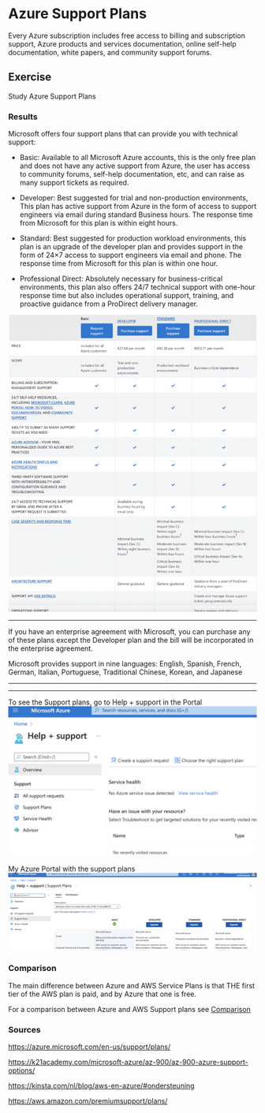 # Azure Support Plans

Every Azure subscription includes free access to billing and subscription support, Azure products and services documentation, online self-help documentation, white papers, and community support forums.




## Exercise

Study Azure Support Plans


### Results

Microsoft offers four support plans that can provide you with technical support:

- Basic: Available to all Microsoft Azure accounts, this is the only free plan and does not have any active support from Azure, the user has access to community forums, self-help documentation, etc, and can raise as many support tickets as required.

- Developer: Best suggested for trial and non-production environments, This plan has active support from Azure in the form of access to support engineers via email during standard Business hours. The response time from Microsoft for this plan is within eight hours.

- Standard: Best suggested for production workload environments, this plan is an upgrade of the developer plan and provides support in the form of 24×7 access to support engineers via email and phone. The response time from Microsoft for this plan is within one hour.

- Professional Direct: Absolutely necessary for business-critical environments, this plan also offers 24/7 technical support with one-hour response time but also includes operational support, training, and proactive guidance from a ProDirect delivery manager.

 ![screenshot](../00_includes/azureweek3/2022.png)

---

If you have an enterprise agreement with Microsoft, you can purchase any of these plans except the Developer plan and the bill will be incorporated in the enterprise agreement.

Microsoft provides support in nine languages: English, Spanish, French, German, Italian, Portuguese, Traditional Chinese, Korean, and Japanese

---
---
To see the Support plans, go to Help + support in the Portal
![screenshot](../00_includes/azureweek3/2021.png)

My Azure Portal with the support plans
![screenshot](../00_includes/azureweek3/20222.png)


### Comparison

The main difference between Azure and AWS Service Plans is that THE first tier of the AWS plan is paid, and by Azure that one is free.

For a comparison between Azure and AWS Support plans see [Comparison](https://kinsta.com/nl/blog/aws-en-azure/#ondersteuning)



### Sources

https://azure.microsoft.com/en-us/support/plans/

https://k21academy.com/microsoft-azure/az-900/az-900-azure-support-options/

https://kinsta.com/nl/blog/aws-en-azure/#ondersteuning

https://aws.amazon.com/premiumsupport/plans/